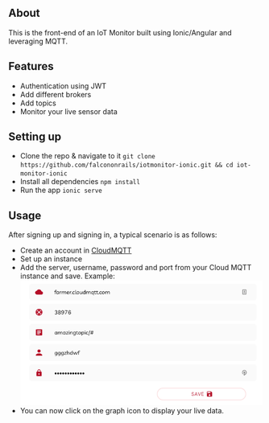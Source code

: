 ## About
This is the front-end of an IoT Monitor built using Ionic/Angular and leveraging MQTT.

## Features
- Authentication using JWT
- Add different brokers
- Add topics
- Monitor your live sensor data

## Setting up
- Clone the repo & navigate to it `git clone https://github.com/falcononrails/iotmonitor-ionic.git && cd iot-monitor-ionic` 
- Install all dependencies `npm install`
- Run the app `ionic serve`

## Usage
After signing up and signing in, a typical scenario is as follows: 
- Create an account in [CloudMQTT](https://www.cloudmqtt.com)
- Set up an instance
- Add the server, username, password and port from your Cloud MQTT instance and save.
Example: 
![Adding a broker](./add_broker.png)
- You can now click on the graph icon to display your live data.





